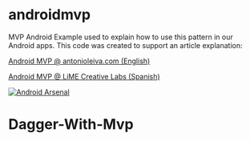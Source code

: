 androidmvp
==========

MVP Android Example used to explain how to use this pattern in our Android apps. This code was created to support an article explanation:

[Android MVP @ antonioleiva.com (English)](http://antonioleiva.com/mvp-android)

[Android MVP @ LiME Creative Labs (Spanish)](http://www.limecreativelabs.com/mvp-android/)

[![Android Arsenal](https://img.shields.io/badge/Android%20Arsenal-androidmvp-brightgreen.svg?style=flat)](https://android-arsenal.com/details/3/1514)
# Dagger-With-Mvp
